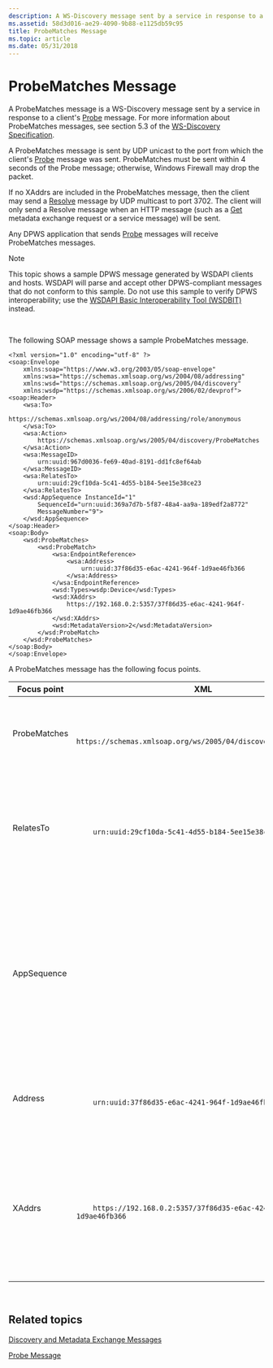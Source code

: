 ```yaml
---
description: A WS-Discovery message sent by a service in response to a clients Probe message.
ms.assetid: 58d3d016-ae29-4090-9b88-e1125db59c95
title: ProbeMatches Message
ms.topic: article
ms.date: 05/31/2018
---
```


# ProbeMatches Message

A ProbeMatches message is a WS-Discovery message sent by a service in response to a client's [Probe](probe-message.md) message. For more information about ProbeMatches messages, see section 5.3 of the [WS-Discovery Specification](https://specs.xmlsoap.org/ws/2005/04/discovery/ws-discovery.pdf).

A ProbeMatches message is sent by UDP unicast to the port from which the client's [Probe](probe-message.md) message was sent. ProbeMatches must be sent within 4 seconds of the Probe message; otherwise, Windows Firewall may drop the packet.

If no XAddrs are included in the ProbeMatches message, then the client may send a [Resolve](resolve-message.md) message by UDP multicast to port 3702. The client will only send a Resolve message when an HTTP message (such as a [Get](get--metadata-exchange--http-request-and-message.md) metadata exchange request or a service message) will be sent.

Any DPWS application that sends [Probe](probe-message.md) messages will receive ProbeMatches messages.

> [!Note]  
> This topic shows a sample DPWS message generated by WSDAPI clients and hosts. WSDAPI will parse and accept other DPWS-compliant messages that do not conform to this sample. Do not use this sample to verify DPWS interoperability; use the [WSDAPI Basic Interoperability Tool (WSDBIT)](https://msdn.microsoft.com/library/cc264250.aspx) instead.

 

The following SOAP message shows a sample ProbeMatches message.

``` syntax
<?xml version="1.0" encoding="utf-8" ?>
<soap:Envelope
    xmlns:soap="https://www.w3.org/2003/05/soap-envelope"
    xmlns:wsa="https://schemas.xmlsoap.org/ws/2004/08/addressing"
    xmlns:wsd="https://schemas.xmlsoap.org/ws/2005/04/discovery"
    xmlns:wsdp="https://schemas.xmlsoap.org/ws/2006/02/devprof">
<soap:Header>
    <wsa:To>
        https://schemas.xmlsoap.org/ws/2004/08/addressing/role/anonymous
    </wsa:To>
    <wsa:Action>
        https://schemas.xmlsoap.org/ws/2005/04/discovery/ProbeMatches
    </wsa:Action>
    <wsa:MessageID>
        urn:uuid:967d0036-fe69-40ad-8191-dd1fc8ef64ab
    </wsa:MessageID>
    <wsa:RelatesTo>
        urn:uuid:29cf10da-5c41-4d55-b184-5ee15e38ce23
    </wsa:RelatesTo>
    <wsd:AppSequence InstanceId="1"
        SequenceId="urn:uuid:369a7d7b-5f87-48a4-aa9a-189edf2a8772"
        MessageNumber="9">
    </wsd:AppSequence>
</soap:Header>
<soap:Body>
    <wsd:ProbeMatches>
        <wsd:ProbeMatch>
            <wsa:EndpointReference>
                <wsa:Address>
                    urn:uuid:37f86d35-e6ac-4241-964f-1d9ae46fb366
                </wsa:Address>
            </wsa:EndpointReference>
            <wsd:Types>wsdp:Device</wsd:Types>
            <wsd:XAddrs>
                https://192.168.0.2:5357/37f86d35-e6ac-4241-964f-1d9ae46fb366
            </wsd:XAddrs>
            <wsd:MetadataVersion>2</wsd:MetadataVersion>
        </wsd:ProbeMatch>
    </wsd:ProbeMatches>
</soap:Body>
</soap:Envelope>
```

A ProbeMatches message has the following focus points.



<table>
<colgroup>
<col  />
<col  />
<col  />
</colgroup>
<thead>
<tr class="header">
<th>Focus point</th>
<th>XML</th>
<th>Description</th>
</tr>
</thead>
<tbody>
<tr class="odd">
<td>ProbeMatches</td>
<td><pre class="syntax" data-space="preserve"><code><wsa:Action>
    https://schemas.xmlsoap.org/ws/2005/04/discovery/ProbeMatches
</wsa:Action></code></pre></td>
<td>The ProbeMatches SOAP action identifies the message as a ProbeMatches message.</td>
</tr>
<tr class="even">
<td>RelatesTo</td>
<td><pre class="syntax" data-space="preserve"><code><wsa:RelatesTo>
    urn:uuid:29cf10da-5c41-4d55-b184-5ee15e38ce23
</wsa:RelatesTo></code></pre></td>
<td>The identifier of the message to which the service is responding. This header matches the MessageId in the <a href="probe-message.md">Probe</a> message.</td>
</tr>
<tr class="odd">
<td>AppSequence</td>
<td><pre class="syntax" data-space="preserve"><code><wsd:AppSequence InstanceId=&quot;1&quot;
    SequenceId=&quot;urn:uuid:369a7d7b-5f87-48a4-aa9a-189edf2a8772&quot;
    MessageNumber=&quot;9&quot;>
</wsd:AppSequence></code></pre></td>
<td>Contains application sequencing information, which helps to maintain the sequence of messages even if they are received out of order. The AppSequence is validated as described in <a href="appsequence-validation-rules.md">AppSequence Validation Rules</a>.</td>
</tr>
<tr class="even">
<td>Address</td>
<td><pre class="syntax" data-space="preserve"><code><wsa:Address>
    urn:uuid:37f86d35-e6ac-4241-964f-1d9ae46fb366
</wsa:Address></code></pre></td>
<td>Contains the endpoint address. This addressed may be referenced in a <a href="resolve-message.md">Resolve</a> message.</td>
</tr>
<tr class="odd">
<td>XAddrs</td>
<td><pre class="syntax" data-space="preserve"><code><wsd:XAddrs>
    https://192.168.0.2:5357/37f86d35-e6ac-4241-964f-1d9ae46fb366
</wsd:XAddrs></code></pre></td>
<td>XAddrs are transport addresses that may be used for communication between client and service. Addrs are validated as described in <a href="xaddr-validation-rules.md">XAddr Validation Rules</a>.</td>
</tr>
</tbody>
</table>



 

## Related topics

<dl> <dt>

[Discovery and Metadata Exchange Messages](discovery-and-metadata-exchange-message-patterns.md)
</dt> <dt>

[Probe Message](probe-message.md)
</dt> </dl>

 

 



